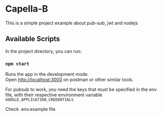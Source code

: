 # Capella-B
This is a simple project example about pub-sub, jwt and nodejs

## Available Scripts

In the project directory, you can run:

### `npm start`

Runs the app in the development mode.\
Open [http://localhost:3000](http://localhost:3000) on postman or other 
similar tools.

For pubsub to work, you need the keys that must be specified 
in the env file, with their respective environment 
variable ``GOOGLE_APPLICATION_CREDENTIALS``

Check .env.example file
